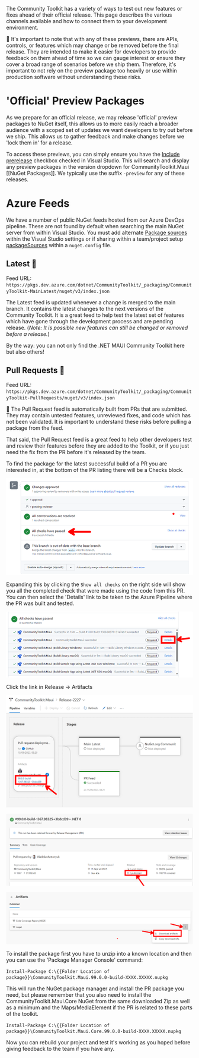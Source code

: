 The Community Toolkit has a variety of ways to test out new features or fixes ahead of their official release. This page describes the various channels available and how to connect them to your development environment.

🚨 It's important to note that with any of these previews, there are APIs, controls, or features which may change or be removed before the final release. They are intended to make it easier for developers to provide feedback on them ahead of time so we can gauge interest or ensure they cover a broad range of scenarios before we ship them. Therefore, it's important to not rely on the preview package too heavily or use within production software without understanding these risks.

# 'Official' Preview Packages

As we prepare for an official release, we may release 'official' preview packages to NuGet itself, this allows us to more easily reach a broader audience with a scoped set of updates we want developers to try out before we ship. This allows us to gather feedback and make changes before we 'lock them in' for a release.

To access these previews, you can simply ensure you have the [Include prerelease](https://docs.microsoft.com/nuget/create-packages/prerelease-packages#installing-and-updating-pre-release-packages) checkbox checked in Visual Studio. This will search and display any preview packages in the version dropdown for CommunityToolkit.Maui [[NuGet Packages]]. We typically use the suffix `-preview` for any of these releases.

# Azure Feeds

We have a number of public NuGet feeds hosted from our Azure DevOps pipeline. These are not found by default when searching the main NuGet server from within Visual Studio. You must add alternate [Package sources](https://docs.microsoft.com/nuget/consume-packages/install-use-packages-visual-studio#package-sources) within the Visual Studio settings or if sharing within a team/project setup [packageSources](https://docs.microsoft.com/nuget/reference/nuget-config-file#packagesources) within a `nuget.config` file.

## Latest 🌙

Feed URL: `https://pkgs.dev.azure.com/dotnet/CommunityToolkit/_packaging/CommunityToolkit-MainLatest/nuget/v3/index.json`

The Latest feed is updated whenever a change is merged to the main branch. It contains the latest changes to the next versions of the Community Toolkit. It is a great feed to help test the latest set of features which have gone through the development process and are pending release. (_Note: It is possible new features can still be changed or removed before a release._)

By the way: you can not only find the .NET MAUI Community Toolkit here but also others!

## Pull Requests 🚧

Feed URL: `https://pkgs.dev.azure.com/dotnet/CommunityToolkit/_packaging/CommunityToolkit-PullRequests/nuget/v3/index.json`

🚨 The Pull Request feed is automatically built from PRs that are submitted. They may contain untested features, unreviewed fixes, and code which has not been validated. It is important to understand these risks before pulling a package from the feed.

That said, the Pull Request feed is a great feed to help other developers test and review their features before they are added to the Toolkit, or if you just need the fix from the PR before it's released by the team.

To find the package for the latest successful build of a PR you are interested in, at the bottom of the PR listing there will be a Checks block.

![Checks Block](images/Checks-Block.png)

Expanding this by clicking the `Show all checks` on the right side will show you all the completed check that were made using the code from this PR.  You can then select the 'Details' link to be taken to the Azure Pipeline where the PR was built and tested.

![Expanded PR Checks with Build Number](/images/Preview-Packages-PR-Checks.png)

Click the link in Release -> Artifacts

![Link to Release Artifacts](/images/ReleaseArtifacts.png)

![Click the link to the Published Files](/images/PublishedFiles.png)

![Download Artifacts](/images/DownloadArtifacts.png)

To install the package first you have to unzip into a known location and then you can use the 'Package Manager Console' command:

    Install-Package C:\{{Folder Location of package}}\CommunityToolkit.Maui.99.0.0-build-XXXX.XXXXX.nupkg

This will run the NuGet package manager and install the PR package you need, but please remember that you also need to install the CommunityToolkit.Maui.Core NuGet from the same downloaded Zip as well as a minimum and the Maps/MediaElement if the PR is related to these parts of the toolkit.

    Install-Package C:\{{Folder Location of package}}\CommunityToolkit.Maui.Core.99.0.0-build-XXXX.XXXXX.nupkg

Now you can rebuild your project and test it's working as you hoped before giving feedback to the team if you have any.